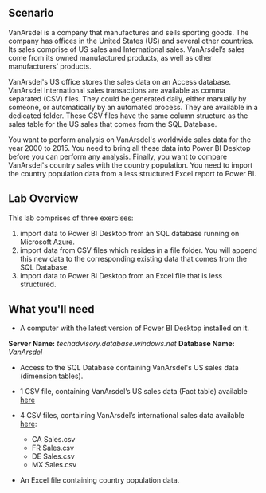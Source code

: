 ## Scenario

VanArsdel is a company that manufactures and sells sporting goods. The company has offices in the United States (US) and several other countries. Its sales comprise of US sales and International sales. VanArsdel’s sales come from its owned manufactured products, as well as other manufacturers’ products.

VanArsdel's US office stores the sales data on an Access database. VanArsdel International sales transactions are available as comma separated (CSV) files. They could be generated daily, either manually by someone, or automatically by an automated process. They are available in a dedicated folder. These CSV files have the same column structure as the sales table for the US sales that comes from the SQL Database.

You want to perform analysis on VanArsdel's worldwide sales data for the year 2000 to 2015. You need to bring all these data into Power BI Desktop before you can perform any analysis. Finally, you want to compare VanArsdel's country sales with the country population. You need to import the country population data from a less structured Excel report to Power BI.

## Lab Overview

This lab comprises of three exercises:

1. import data to Power BI Desktop from an SQL database running on Microsoft Azure.
2. import data from CSV files which resides in a file folder. You will append this new data to the corresponding existing data that comes from the SQL Database.
3. import data to Power BI Desktop from an Excel file that is less structured.


## What you'll need

- A computer with the latest version of Power BI Desktop installed on it.

**Server Name:** *techadvisory.database.windows.net*
**Database Name:** *VanArsdel*

- Access to the SQL Database containing VanArsdel's US sales data (dimension tables).

- 1 CSV file, containing VanArsdel’s US sales data (Fact table) available [here](https://github.com/BDO-Australia/MunchAndCrunch/blob/master/Session2/VanArsdel%20Tables/bi_salesFact.zip)

- 4 CSV files, containing VanArsdel’s international sales data available [here]():

    - CA Sales.csv
    - FR Sales.csv
    - DE Sales.csv
    - MX Sales.csv


- An Excel file containing country population data.